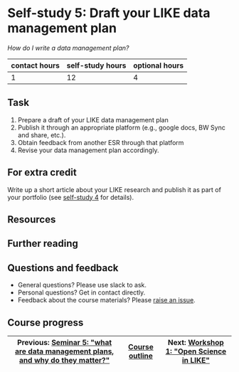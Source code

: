 # Self-study 5: Draft your LIKE data management plan
_*How do I write a data management plan?*_

| contact hours | self-study hours | optional hours |
|---|---|---|
| 1 | 12 | 4 |

## Task
1. Prepare a draft of your LIKE data management plan
2. Publish it through an appropriate platform (e.g., google docs, BW Sync and share, etc.).
3. Obtain feedback from another ESR through that platform
4. Revise your data management plan accordingly.

## For extra credit
Write up a short article about your LIKE research and publish it as part of your portfolio (see [self-study 4](../08_selfstudy4/readme.md) for details).


## Resources

## Further reading

## Questions and feedback
- General questions? Please use slack to ask.
- Personal questions? Get in contact directly.
- Feedback about the course materials? Please [raise an issue](https://github.com/LIKE-ITN/OpenScienceTrainingCourse/issues).


## Course progress
| Previous: [Seminar 5: "what are data management plans, and why do they matter?"](../10_seminar5/readme.md) | [Course outline](../readme.md#course-outline) | Next: [Workshop 1: "Open Science in LIKE"](../12_workshop1/readme.md) |
|---|---|---|
